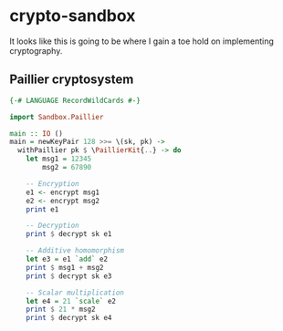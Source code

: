 crypto-sandbox
====

It looks like this is going to be where I gain a toe hold on implementing cryptography.

Paillier cryptosystem
---

```haskell
{-# LANGUAGE RecordWildCards #-}

import Sandbox.Paillier

main :: IO ()
main = newKeyPair 128 >>= \(sk, pk) ->
  withPaillier pk $ \PaillierKit{..} -> do
    let msg1 = 12345
        msg2 = 67890

    -- Encryption
    e1 <- encrypt msg1
    e2 <- encrypt msg2
    print e1

    -- Decryption
    print $ decrypt sk e1

    -- Additive homomorphism
    let e3 = e1 `add` e2
    print $ msg1 + msg2
    print $ decrypt sk e3

    -- Scalar multiplication
    let e4 = 21 `scale` e2
    print $ 21 * msg2
    print $ decrypt sk e4
```
